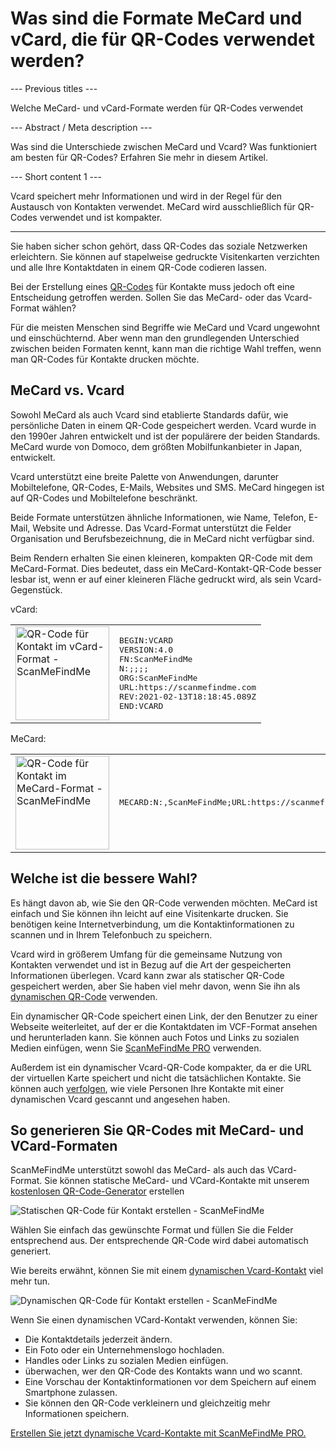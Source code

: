 <h1>Was sind die Formate MeCard und vCard, die für QR-Codes verwendet werden?</h1>

--- Previous titles ---

Welche MeCard- und vCard-Formate werden für QR-Codes verwendet

--- Abstract / Meta description ---

Was sind die Unterschiede zwischen MeCard und Vcard? Was funktioniert am besten für QR-Codes? Erfahren Sie mehr in diesem Artikel.

--- Short content 1 ---

Vcard speichert mehr Informationen und wird in der Regel für den Austausch von Kontakten verwendet. MeCard wird ausschließlich für QR-Codes verwendet und ist kompakter.

----------

<p>Sie haben sicher schon gehört, dass QR-Codes das soziale Netzwerken erleichtern. Sie können auf stapelweise gedruckte Visitenkarten verzichten und alle Ihre Kontaktdaten in einem QR-Code codieren lassen. </p>

<p>Bei der Erstellung eines <a href="#static:contact">QR-Codes</a> für Kontakte muss jedoch oft eine Entscheidung getroffen werden. Sollen Sie das MeCard- oder das Vcard-Format wählen? </p>

<p>Für die meisten Menschen sind Begriffe wie MeCard und Vcard ungewohnt und einschüchternd. Aber wenn man den grundlegenden Unterschied zwischen beiden Formaten kennt, kann man die richtige Wahl treffen, wenn man QR-Codes für Kontakte drucken möchte.</p>

<h2>MeCard vs. Vcard</h2>

<p>Sowohl MeCard als auch Vcard sind etablierte Standards dafür, wie persönliche Daten in einem QR-Code gespeichert werden. Vcard wurde in den 1990er Jahren entwickelt und ist der populärere der beiden Standards. MeCard wurde von Domoco, dem größten Mobilfunkanbieter in Japan, entwickelt.</p>

<p>Vcard unterstützt eine breite Palette von Anwendungen, darunter Mobiltelefone, QR-Codes, E-Mails, Websites und SMS. MeCard hingegen ist auf QR-Codes und Mobiltelefone beschränkt. </p>

<p>Beide Formate unterstützen ähnliche Informationen, wie Name, Telefon, E-Mail, Website und Adresse. Das Vcard-Format unterstützt die Felder Organisation und Berufsbezeichnung, die in MeCard nicht verfügbar sind.</p>

<p>Beim Rendern erhalten Sie einen kleineren, kompakten QR-Code mit dem MeCard-Format. Dies bedeutet, dass ein MeCard-Kontakt-QR-Code besser lesbar ist, wenn er auf einer kleineren Fläche gedruckt wird, als sein Vcard-Gegenstück.</p>

<p>vCard:</p>

<table>
    <tr><td><img src="https://media.scanmefindme.com/blog/about_contactformats/files/img 1 - qr vcard.png" width="150" height="150"
        alt="QR-Code für Kontakt im vCard-Format - ScanMeFindMe">
    </td>
        <td class="notranslate">
<pre>BEGIN:VCARD
VERSION:4.0
FN:ScanMeFindMe
N:;;;;
ORG:ScanMeFindMe
URL:https://scanmefindme.com
REV:2021-02-13T18:18:45.089Z
END:VCARD</pre>
        </td>
    </tr></table>

<p></p>

<p>MeCard:</p>

<table>
    <tr><td><img src="https://media.scanmefindme.com/blog/about_contactformats/files/img 2 - mecard.png" width="150" height="150"
            alt="QR-Code für Kontakt im MeCard-Format - ScanMeFindMe"></td>
        <td class="notranslate">
            <pre>MECARD:N:,ScanMeFindMe;URL:https://scanmefindme.com;;</pre>
        </td>
    </tr>
</table>

<h2>Welche ist die bessere Wahl?</h2>

<p>Es hängt davon ab, wie Sie den QR-Code verwenden möchten. MeCard ist einfach und Sie können ihn leicht auf eine Visitenkarte drucken. Sie benötigen keine Internetverbindung, um die Kontaktinformationen zu scannen und in Ihrem Telefonbuch zu speichern.</p>

<p>Vcard wird in größerem Umfang für die gemeinsame Nutzung von Kontakten verwendet und ist in Bezug auf die Art der gespeicherten Informationen überlegen. Vcard kann zwar als statischer QR-Code gespeichert werden, aber Sie haben viel mehr davon, wenn Sie ihn als <a href="#article:about_dynamic_contact" title="Dynamischer QR-Code für Kontaktkarten">dynamischen QR-Code</a> verwenden.</p>

<p>Ein dynamischer QR-Code speichert einen Link, der den Benutzer zu einer Webseite weiterleitet, auf der er die Kontaktdaten im VCF-Format ansehen und herunterladen kann. Sie können auch Fotos und Links zu sozialen Medien einfügen, wenn Sie <a href="#pro">ScanMeFindMe PRO</a> verwenden.</p>

<p>Außerdem ist ein dynamischer Vcard-QR-Code kompakter, da er die URL der virtuellen Karte speichert und nicht die tatsächlichen Kontakte. Sie können auch <a href="#article:about_statistics" title="QR-Code-Scans verfolgen">verfolgen</a>, wie viele Personen Ihre Kontakte mit einer dynamischen Vcard gescannt und angesehen haben.</p>

<h2>So generieren Sie QR-Codes mit MeCard- und VCard-Formaten</h2>

<p>ScanMeFindMe unterstützt sowohl das MeCard- als auch das VCard-Format. Sie können statische MeCard- und VCard-Kontakte mit unserem <a href="#static:contact">kostenlosen QR-Code-Generator</a> erstellen</p>

<p class="imageholder">
    <img src="https://media.scanmefindme.com/blog/about_contactformats/files/img 3 - create a qr code for contact.png"
        alt="Statischen QR-Code für Kontakt erstellen - ScanMeFindMe">
</p>

<p>Wählen Sie einfach das gewünschte Format und füllen Sie die Felder entsprechend aus. Der entsprechende QR-Code wird dabei automatisch generiert.</p>

<p>Wie bereits erwähnt, können Sie mit einem <a href="#article:about_dynamic_contact">dynamischen Vcard-Kontakt</a> viel mehr tun.</p>

<p class="imageholder">
    <img src="https://media.scanmefindme.com/blog/about_contactformats/files/img 4 - contact card.png"
        alt="Dynamischen QR-Code für Kontakt erstellen - ScanMeFindMe">
</p>

<p>Wenn Sie einen dynamischen VCard-Kontakt verwenden, können Sie:</p>

<ul>
    <li>Die Kontaktdetails jederzeit ändern.</li>
    <li>Ein Foto oder ein Unternehmenslogo hochladen.</li>
    <li>Handles oder Links zu sozialen Medien einfügen.</li>
    <li>überwachen, wer den QR-Code des Kontakts wann und wo scannt.</li>
    <li>Eine Vorschau der Kontaktinformationen vor dem Speichern auf einem Smartphone zulassen.</li>
    <li>Sie können den QR-Code verkleinern und gleichzeitig mehr Informationen speichern.</li>
</ul>

<p><a href="#pro">Erstellen Sie jetzt dynamische Vcard-Kontakte mit ScanMeFindMe PRO.</a></p>
